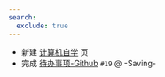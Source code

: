 ```yaml
---
search:
  exclude: true
---
```


- 新建 [计算机自学](../../../../academic/专业总览/计算机自学/index.md) 页
- 完成 [待办事项-Github](../../../待办事项/github.md) `#19` @ -Saving-